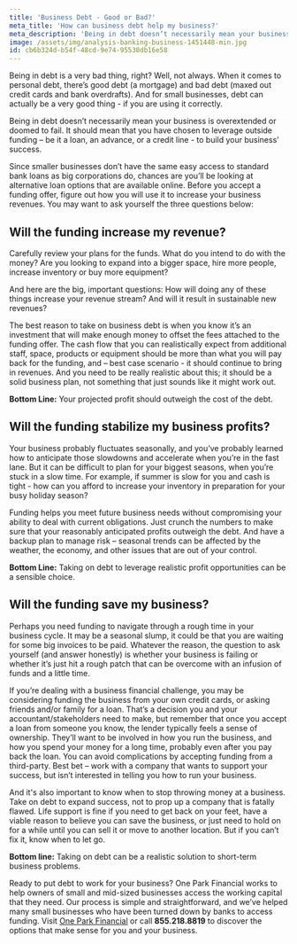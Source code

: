 ```yaml
---
title: 'Business Debt - Good or Bad?'
meta_title: 'How can business debt help my business?'
meta_description: 'Being in debt doesn’t necessarily mean your business is overextended or doomed to fail. It should mean that you have chosen to leverage outside funding – be it a loan, an advance, or a credit line - to build your business’ success.'
image: /assets/img/analysis-banking-business-1451448-min.jpg
id: cb6b324d-b54f-48cd-9e74-95538db16e58
---
```

Being in debt is a very bad thing, right? Well, not always. When it comes to personal debt, there’s good debt (a mortgage) and bad debt (maxed out credit cards and bank overdrafts). And for small businesses, debt can actually be a very good thing - if you are using it correctly. 

Being in debt doesn’t necessarily mean your business is overextended or doomed to fail. It should mean that you have chosen to leverage outside funding – be it a loan, an advance, or a credit line - to build your business’ success. 

Since smaller businesses don’t have the same easy access to standard bank loans as big corporations do, chances are you’ll be looking at alternative loan options that are available online. Before you accept a funding offer, figure out how you will use it to increase your business revenues. You may want to ask yourself the three questions below:

## Will the funding increase my revenue?
Carefully review your plans for the funds. What do you intend to do with the money? Are you looking to expand into a bigger space, hire more people, increase inventory or buy more equipment? 

And here are the big, important questions: How will doing any of these things increase your revenue stream? And will it result in sustainable new revenues? 

The best reason to take on business debt is when you know it’s an investment that will make enough money to offset the fees attached to the funding offer. The cash flow that you can realistically expect from additional staff, space, products or equipment should be more than what you will pay back for the funding, and – best case scenario - it should continue to bring in revenues. And you need to be really realistic about this; it should be a solid business plan, not something that just sounds like it might work out. 

**Bottom Line:** Your projected profit should outweigh the cost of the debt.

## Will the funding stabilize my business profits?
Your business probably fluctuates seasonally, and you’ve probably learned how to anticipate those slowdowns and accelerate when you’re in the fast lane. But it can be difficult to plan for your biggest seasons, when you’re stuck in a slow time. For example, if summer is slow for you and cash is tight - how can you afford to increase your inventory in preparation for your busy holiday season?

Funding helps you meet future business needs without compromising your ability to deal with current obligations. Just crunch the numbers to make sure that your reasonably anticipated profits outweigh the debt. And have a backup plan to manage risk – seasonal trends can be affected by the weather, the economy, and other issues that are out of your control. 

**Bottom Line:** Taking on debt to leverage realistic profit opportunities can be a sensible choice.

## Will the funding save my business?
Perhaps you need funding to navigate through a rough time in your business cycle. It may be a seasonal slump, it could be that you are waiting for some big invoices to be paid. Whatever the reason, the question to ask yourself (and answer honestly) is whether your business is failing or whether it’s just hit a rough patch that can be overcome with an infusion of funds and a little time. 

If you’re dealing with a business financial challenge, you may be considering funding the business from your own credit cards, or asking friends and/or family for a loan. That’s a decision you and your accountant/stakeholders need to make, but remember that once you accept a loan from someone you know, the lender typically feels a sense of ownership. They’ll want to be involved in how you run the business, and how you spend your money for a long time, probably even after you pay back the loan. 
You can avoid complications by accepting funding from a third-party. Best bet – work with a company that wants to support your success, but isn’t interested in telling you how to run your business. 

And it's also important to know when to stop throwing money at a business. Take on debt to expand success, not to prop up a company that is fatally flawed. Life support is fine if you need to get back on your feet, have a viable reason to believe you can save the business, or just need to hold on for a while until you can sell it or move to another location. But if you can’t fix it, know when to let go. 

**Bottom line:** Taking on debt can be a realistic solution to short-term business problems.

Ready to put debt to work for your business? One Park Financial works to help owners of small and mid-sized businesses access the working capital that they need. Our process is simple and straightforward, and we’ve helped many small businesses who have been turned down by banks to access funding. Visit [One Park Financial](https://www.oneparkfinancial.com) or call **855.218.8819** to discover the options that make sense for you and your business.